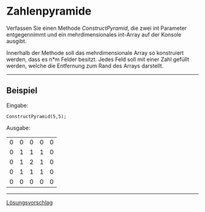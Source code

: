 # Zahlenpyramide
Verfassen Sie einen Methode *ConstructPyramid*, die zwei int Parameter entgegennimmt und ein mehrdimensionales int-Array auf der Konsole ausgibt.

Innerhalb der Methode soll das mehrdimensionale Array so konstruiert werden, dass es n*m Felder besitzt. Jedes Feld soll mit einer Zahl gefüllt werden, welche die Entfernung zum Rand des Arrays darstellt.

___
## Beispiel
Eingabe:

    ConstructPyramid(5,5);

Ausgabe:

<table><tr><td>0</td><td>0</td><td>0</td><td>0</td><td>0</td></tr><tr><td>0</td><td>1</td><td>1</td><td>1</td><td>0</td></tr><tr><td>0</td><td>1</td><td>2</td><td>1</td><td>0</td></tr><tr><td>0</td><td>1</td><td>1</td><td>1</td><td>0</td></tr><tr><td>0</td><td>0</td><td>0</td><td>0</td><td>0</td></tr></table>



____
[Lösungsvorschlag](https://gist.github.com/gsoTH/1f82f34b44f762924135d24867d521f4)
